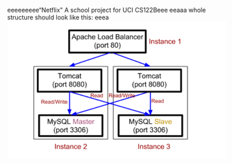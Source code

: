 eeeeeeeee“Netflix"
A school project for UCI CS122Beee
eeaaa
whole structure should look like this:
eeea
![image](https://github.com/cxk123/-Netflix-CS122B/blob/master/images/struture.PNG)
